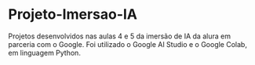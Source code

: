 # Projeto-Imersao-IA
Projetos desenvolvidos nas aulas 4 e 5 da imersão de IA da alura em parceria com o Google. Foi utilizado o Google AI Studio e o Google Colab, em linguagem Python.
